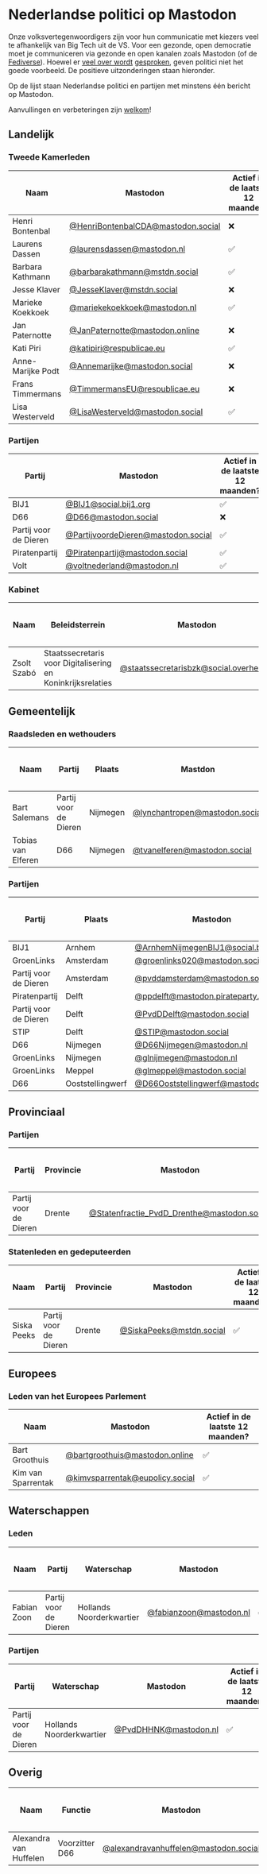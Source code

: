 # Nederlandse politici op Mastodon

Onze volksvertegenwoordigers zijn voor hun communicatie met kiezers veel te afhankelijk van Big Tech uit de VS. Voor een gezonde, open democratie moet je communiceren via gezonde en open kanalen zoals Mastodon (of de [Fediverse](https://nl.wikipedia.org/wiki/Fediverse)). Hoewel er [veel over wordt](https://tweakers.net/nieuws/232900/groot-deel-van-tweede-kamer-wil-sidn-migratie-naar-aws-tegenhouden.html) [gesproken](https://ibestuur.nl/artikel/kamer-zet-inhaalspurt-digitale-autonomie-in/), geven politici niet het goede voorbeeld. De positieve uitzonderingen staan hieronder.

Op de lijst staan Nederlandse politici en partijen met minstens één bericht op Mastodon.

Aanvullingen en verbeteringen zijn [welkom](https://github.com/reithose/politici-op-mastodon/edit/main/readme.md)!

## Landelijk

### Tweede Kamerleden

| Naam              | Mastodon                                                                         | Actief in de laatste 12 maanden? |
| ----------------- | -------------------------------------------------------------------------------- | -------------------------------- |
| Henri Bontenbal   | [@HenriBontenbalCDA@mastodon.social](https://mastodon.social/@HenriBontenbalCDA) | ❌                               |
| Laurens Dassen    | [@laurensdassen@mastodon.nl](https://mastodon.nl/@laurensdassen)                 | ✅                               |
| Barbara Kathmann  | [@barbarakathmann@mstdn.social](https://mstdn.social/@barbarakathmann)           | ✅                               |
| Jesse Klaver      | [@JesseKlaver@mstdn.social](https://mstdn.social/@JesseKlaver)                   | ❌                               |
| Marieke Koekkoek  | [@mariekekoekkoek@mastodon.nl](https://mastodon.nl/@mariekekoekkoek)             | ✅                               |
| Jan Paternotte    | [@JanPaternotte@mastodon.online](https://mastodon.online/@JanPaternotte)         | ❌                               |
| Kati Piri         | [@katipiri@respublicae.eu](https://respublicae.eu/@katipiri)                     | ✅                               |
| Anne-Marijke Podt | [@Annemarijke@mastodon.social](https://mastodon.social/@Annemarijke)             | ❌                               |
| Frans Timmermans  | [@TimmermansEU@respublicae.eu](https://respublicae.eu/@TimmermansEU)             | ❌                               |
| Lisa Westerveld   | [@LisaWesterveld@mastodon.social](https://mastodon.social/@LisaWesterveld)       | ✅                               |

### Partijen

| Partij                | Mastodon                                                                           | Actief in de laatste 12 maanden? |
| --------------------- | ---------------------------------------------------------------------------------- | -------------------------------- |
| BIJ1                  | [@BIJ1@social.bij1.org](https://social.bij1.org/@BIJ1)                             | ✅                               |
| D66                   | [@D66@mastodon.social](https://mastodon.social/@D66)                               | ❌                               |
| Partij voor de Dieren | [@PartijvoordeDieren@mastodon.social](https://mastodon.social/@PartijvoordeDieren) | ✅                               |
| Piratenpartij         | [@Piratenpartij@mastodon.social](https://mastodon.social/@Piratenpartij)           | ✅                               |
| Volt                  | [@voltnederland@mastodon.nl](https://mastodon.nl/@voltnederland)                   | ✅                               |

### Kabinet

| Naam        | Beleidsterrein                                              | Mastodon                                                                                   | Actief in de laatste 12 maanden? |
| ----------- | ----------------------------------------------------------- | ------------------------------------------------------------------------------------------ | -------------------------------- |
| Zsolt Szabó | Staatssecretaris voor Digitalisering en Koninkrijksrelaties | [@staatssecretarisbzk@social.overheid.nl](https://social.overheid.nl/@staatssecretarisbzk) | ✅                               |

## Gemeentelijk

### Raadsleden en wethouders

| Naam               | Partij                | Plaats   | Mastdon                                                                  | Actief in de laatste 12 maanden? |
| ------------------ | --------------------- | -------- | ------------------------------------------------------------------------ | -------------------------------- |
| Bart Salemans      | Partij voor de Dieren | Nijmegen | [@lynchantropen@mastodon.social](https://mastodon.social/@lynchantropen) | ✅                               |
| Tobias van Elferen | D66                   | Nijmegen | [@tvanelferen@mastodon.social](https://mastodon.social/@tvanelferen)     | ✅                               |

### Partijen

| Partij                | Plaats           | Mastodon                                                                             | Actief in de laatste 12 maanden? |
| --------------------- | ---------------- | ------------------------------------------------------------------------------------ | -------------------------------- |
| BIJ1                  | Arnhem           | [@ArnhemNijmegenBIJ1@social.bij1.org](https://social.bij1.org/@ArnhemNijmegenBIJ1)   | ✅                               |
| GroenLinks            | Amsterdam        | [@groenlinks020@mastodon.social](https://mastodon.social/@groenlinks020)             | ❌                               |
| Partij voor de Dieren | Amsterdam        | [@pvddamsterdam@mastodon.social](https://mastodon.social/@pvddamsterdam)             | ❌                               |
| Piratenpartij         | Delft            | [@ppdelft@mastodon.pirateparty.be](https://mastodon.pirateparty.be/@ppdelft)         | ✅                               |
| Partij voor de Dieren | Delft            | [@PvdDDelft@mastodon.social](https://mastodon.social/@PvdDDelft)                     | ✅                               |
| STIP                  | Delft            | [@STIP@mastodon.social](https://mastodon.social/@STIP)                          | ❌                               |
| D66                   | Nijmegen         | [@D66Nijmegen@mastodon.nl](https://mastodon.nl/@D66Nijmegen)                         | ❌                               |
| GroenLinks            | Nijmegen         | [@glnijmegen@mastodon.nl](https://mastodon.nl/@glnijmegen)                           | ✅                               |
| GroenLinks            | Meppel           | [@glmeppel@mastodon.social](https://mastodon.social/@glmeppel@mastodon.nl)           | ✅                               |
| D66                   | Ooststellingwerf | [@D66Ooststellingwerf@mastodon.social](https://mastodon.social/@D66Ooststellingwerf) | ✅                               |

## Provinciaal

### Partijen

| Partij                | Provincie | Mastodon                                                                                           | Actief in de laatste 12 maanden? |
| --------------------- | --------- | -------------------------------------------------------------------------------------------------- | -------------------------------- |
| Partij voor de Dieren | Drente    | [@Statenfractie_PvdD_Drenthe@mastodon.social](https://mastodon.social/@Statenfractie_PvdD_Drenthe) | ✅                               |

### Statenleden en gedeputeerden

| Naam        | Partij                | Provincie | Mastodon                                                     | Actief in de laatste 12 maanden? |
| ----------- | --------------------- | --------- | ------------------------------------------------------------ | -------------------------------- |
| Siska Peeks | Partij voor de Dieren | Drente    | [@SiskaPeeks@mstdn.social](https://mstdn.social/@SiskaPeeks) | ✅                               |

## Europees

### Leden van het Europees Parlement

| Naam               | Mastodon                                                                   | Actief in de laatste 12 maanden? |
| ------------------ | -------------------------------------------------------------------------- | -------------------------------- |
| Bart Groothuis     | [@bartgroothuis@mastodon.online](https://mastodon.online/@bartgroothuis)   | ✅                               |
| Kim van Sparrentak | [@kimvsparrentak@eupolicy.social](https://eupolicy.social/@kimvsparrentak) | ✅                               |

## Waterschappen

### Leden

| Naam        | Partij                | Waterschap               | Mastodon                                                   | Actief in de laatste 12 maanden? |
| ----------- | --------------------- | ------------------------ | ---------------------------------------------------------- | -------------------------------- |
| Fabian Zoon | Partij voor de Dieren | Hollands Noorderkwartier | [@fabianzoon@mastodon.nl](https://mastodon.nl/@fabianzoon) | ✅                               |

### Partijen

| Partij                | Waterschap               | Mastodon                                               | Actief in de laatste 12 maanden? |
| --------------------- | ------------------------ | ------------------------------------------------------ | -------------------------------- |
| Partij voor de Dieren | Hollands Noorderkwartier | [@PvdDHHNK@mastodon.nl](https://mastodon.nl/@PvdDHHNK) | ✅                               |

## Overig

| Naam                   | Functie        | Mastodon                                                                               | Actief in de laatste 12 maanden? |
| ---------------------- | -------------- | -------------------------------------------------------------------------------------- | -------------------------------- |
| Alexandra van Huffelen | Voorzitter D66 | [@alexandravanhuffelen@mastodon.social](https://mastodon.social/@alexandravanhuffelen) | ✅                               |

